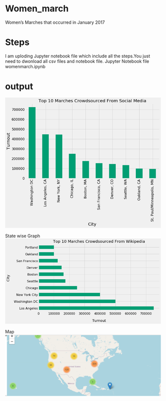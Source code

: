 # Women_march
Women’s Marches that occurred in January 2017

# Steps 

I am uploding Jupyter notebook file which include all the steps.You just need to dwonload all csv files and notebook file.
Jupyter Notebook file womenmarch.ipynb

# output
![](images/graph.png)


State wise Graph
![](images/graph1.png)


Map 
![](images/map.PNG)

